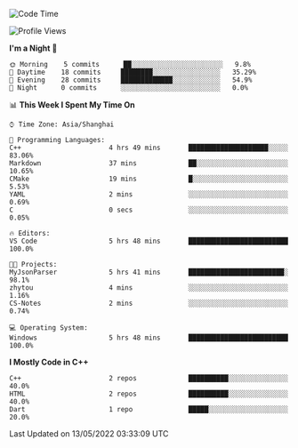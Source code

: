 <!--START_SECTION:waka-->
![Code Time](http://img.shields.io/badge/Code%20Time-7%20hrs%203%20mins-blue)

![Profile Views](http://img.shields.io/badge/Profile%20Views-65-blue)

**I'm a Night 🦉** 

```text
🌞 Morning    5 commits      ██░░░░░░░░░░░░░░░░░░░░░░░   9.8% 
🌆 Daytime    18 commits     ████████░░░░░░░░░░░░░░░░░   35.29% 
🌃 Evening    28 commits     █████████████░░░░░░░░░░░░   54.9% 
🌙 Night      0 commits      ░░░░░░░░░░░░░░░░░░░░░░░░░   0.0%

```


📊 **This Week I Spent My Time On** 

```text
⌚︎ Time Zone: Asia/Shanghai

💬 Programming Languages: 
C++                      4 hrs 49 mins       ████████████████████░░░░░   83.06% 
Markdown                 37 mins             ██░░░░░░░░░░░░░░░░░░░░░░░   10.65% 
CMake                    19 mins             █░░░░░░░░░░░░░░░░░░░░░░░░   5.53% 
YAML                     2 mins              ░░░░░░░░░░░░░░░░░░░░░░░░░   0.69% 
C                        0 secs              ░░░░░░░░░░░░░░░░░░░░░░░░░   0.05%

🔥 Editors: 
VS Code                  5 hrs 48 mins       █████████████████████████   100.0%

🐱‍💻 Projects: 
MyJsonParser             5 hrs 41 mins       ████████████████████████░   98.1% 
zhytou                   4 mins              ░░░░░░░░░░░░░░░░░░░░░░░░░   1.16% 
CS-Notes                 2 mins              ░░░░░░░░░░░░░░░░░░░░░░░░░   0.74%

💻 Operating System: 
Windows                  5 hrs 48 mins       █████████████████████████   100.0%

```

**I Mostly Code in C++** 

```text
C++                      2 repos             ██████████░░░░░░░░░░░░░░░   40.0% 
HTML                     2 repos             ██████████░░░░░░░░░░░░░░░   40.0% 
Dart                     1 repo              █████░░░░░░░░░░░░░░░░░░░░   20.0%

```



 Last Updated on 13/05/2022 03:33:09 UTC
<!--END_SECTION:waka-->